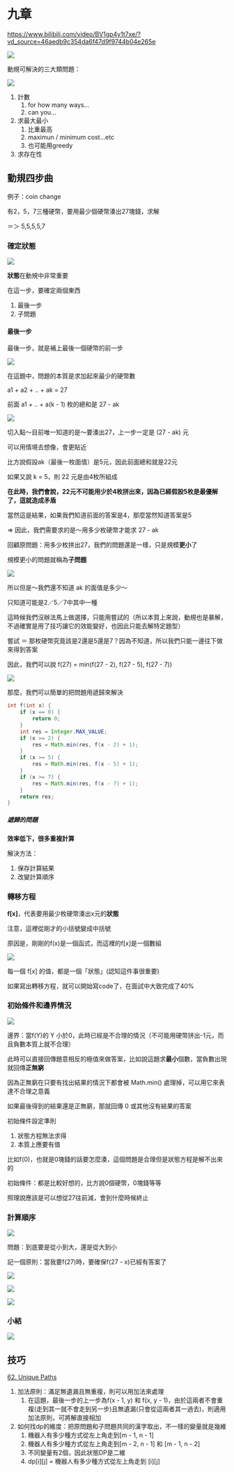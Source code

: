 # 九章

https://www.bilibili.com/video/BV1gp4y1t7xe/?vd_source=46aedb9c354da6f47d9f9744b04e265e


![](../../../img/20221030203813.png) 



動規可解決的三大類問題：

![](../../../img/20221030203915.png)


1. 計數
   1. for how many ways...
   2. can you...
2. 求最大最小
   1. 比重最高
   2. maximun / minimum cost...etc
   3. 也可能用greedy
3. 求存在性



## 動規四步曲

例子：coin change

有2，5，7三種硬幣，要用最少個硬幣湊出27塊錢，求解

＝＞ 5,5,5,5,7


### 確定狀態

![](../../../img/20221030204600.png)

**狀態**在動規中非常重要

在這一步，要確定兩個東西

1. 最後一步
2. 子問題

#### 最後一步

最後一步，就是補上最後一個硬幣的前一步

![](../../../img/20221030205155.png)  

在這題中，問題的本質是求加起來最少的硬幣數

a1 + a2 + .. + ak = 27

前面 a1 + .. + a(k - 1) 枚的總和是 27 - ak

![](../../../img/20221030210746.png)  

切入點～目前唯一知道的是～要湊出27，上一步一定是 (27 - ak) 元

可以用情境去想像，會更貼近

比方說假設ak（最後一枚面值）是5元，因此前面總和就是22元

如果又說 k = 5，則 22 元是由4枚所組成

**在此時，我們會說，22元不可能用少於4枚拼出來，因為已經假設5枚是最優解了，這就造成矛盾**

當然這是結果，如果我們知道前面的答案是4，那麼當然知道答案是5

=> 因此，我們需要求的是～用多少枚硬幣才能求 27 - ak

回顧原問題：用多少枚拼出27，我們的問題還是一樣，只是規模**更小**了 

規模更小的問題就稱為**子問題**

![](../../../img/20221030211927.png)


所以但是～我們還不知道 ak 的面值是多少～

只知道可能是2／5／7中其中一種

這時候我們沒辦法馬上做選擇，只能用嘗試的（所以本質上來說，動規也是暴解，不過確實是用了技巧讓它的效能變好，也因此只能去解特定題型）

嘗試 ＝ 那枚硬幣究竟該是2還是5還是7？因為不知道，所以我們只能一邊往下做來得到答案

因此，我們可以說 f(27) = min(f(27 - 2), f(27 - 5), f(27 - 7))

![](../../../img/20221030224459.png)  


那麼，我們可以簡單的把問題用遞歸來解決

```java
int f(int x) {
    if (x == 0) {
        return 0;
    }
    int res = Integer.MAX_VALUE;
    if (x >= 2) {
        res = Math.min(res, f(x - 2) + 1);
    }
    if (x >= 5) {
        res = Math.min(res, f(x - 5) + 1);
    }
    if (x >= 7) {
        res = Math.min(res, f(x - 7) + 1);
    }
    return res;
}
```

##### 遞歸的問題

**效率低下，很多重複計算**

解決方法：
1. 保存計算結果
2. 改變計算順序



### 轉移方程

**f[x]**，代表要用最少枚硬幣湊出x元的**狀態**

注意，這裡從剛才的小括號變成中括號

原因是，剛剛的f(x)是一個函式，而這裡的f[x]是一個數組

![](../../../img/20221030225323.png)

每一個 f[x] 的值，都是一個「狀態」(認知這件事很重要)

如果寫出轉移方程，就可以開始寫code了，在面試中大致完成了40%


### 初始條件和邊界情況

![](../../../img/20221030225850.png)

邊界：當f(Y)的 Y 小於0，此時已經是不合理的情況（不可能用硬幣拼出-1元，而且負數本質上就不合理）

此時可以直接回傳題意相反的極值來做答案，比如說這題求**最小**個數，當負數出現就回傳**正無窮**

因為正無窮在只要有找出結果的情況下都會被 Math.min() 處理掉，可以用它來表達不合理之意義

如果最後得到的結果還是正無窮，那就回傳 0 或其他沒有結果的答案


初始條件設定準則

1. 狀態方程無法求得
2. 本質上應要有值

比如f(0)，也就是0塊錢的話要怎麼湊，這個問題是合理但是狀態方程是解不出來的

初始條件：都是比較好想的，比方說0個硬幣，0塊錢等等

照理說應該是可以想從27往前減，會到什麼時候終止 


### 計算順序

![](../../../img/20221030231110.png)  

問題：到底要是從小到大，還是從大到小

記一個原則：當我要f(27)時，要確保f(27 - x)已經有答案了

![](../../../img/20221031071300.png)  

![](../../../img/20221031071404.png)  

![](../../../img/20221031071520.png)  

### 小結

![](../../../img/20221031071615.png)  





## 技巧

[62. Unique Paths](https://leetcode.com/problems/unique-paths/)

1. 加法原則：滿足無遺漏且無重複，則可以用加法來處理
   1. 在這題，最後一步的上一步為f(x - 1, y) 和 f(x, y - 1)，由於這兩者不會重複(走到其一就不會走到另一步)且無遺漏(只會從這兩者其一過去)，則適用加法原則，可將解直接相加
2. 如何找dp的維度：把原問題和子問題共同的漢字取出，不一樣的變量就是幾維
   1. 機器人有多少種方式從左上角走到[m - 1, n - 1]
   2. 機器人有多少種方式從左上角走到[m - 2, n - 1] 和 [m - 1, n - 2]
   3. 不同變量有2個，因此狀態DP是二維 
   4. dp[i][j] = 機器人有多少種方式從左上角走到 [i][j]